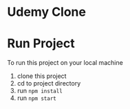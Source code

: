 # Udemy Clone

# Run Project
To run this project on your local machine 

1. clone this project
2. cd to project directory
3. run `npm install`
4. run `npm start`

